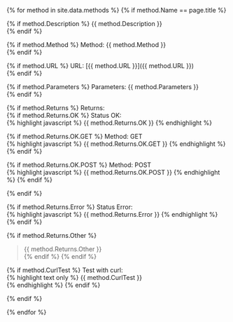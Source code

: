 {% for method in site.data.methods %}
{% if method.Name == page.title %}

{% if method.Description %} 
{{ method.Description }}  
{% endif %}

{% if method.Method %}
Method: {{ method.Method }}  
{% endif %}

{% if method.URL %}
URL: [{{ method.URL }}]({{ method.URL }})  
{% endif %}

{% if method.Parameters %}
Parameters: {{ method.Parameters }}  
{% endif %}

{% if method.Returns %}
Returns:   
{% if method.Returns.OK %}
Status OK:  
{% highlight javascript %}
{{ method.Returns.OK }} 
{% endhighlight %}

{% if method.Returns.OK.GET %}
Method: GET  
{% highlight javascript %}
{{ method.Returns.OK.GET }} 
{% endhighlight %}
{% endif %}

{% if method.Returns.OK.POST %}
Method: POST  
{% highlight javascript %}
{{ method.Returns.OK.POST }} 
{% endhighlight %}
{% endif %}

{% endif %}

{% if method.Returns.Error %}
Status Error:  
{% highlight javascript %}
{{ method.Returns.Error }} 
{% endhighlight %}
{% endif %}

{% if method.Returns.Other %}
> {{ method.Returns.Other }}  
{% endif %} 
{% endif %}

{% if method.CurlTest %}
Test with curl:  
{% highlight text only %}
{{ method.CurlTest }}  
{% endhighlight %}
{% endif %} 

{% endif %}

{% endfor %}